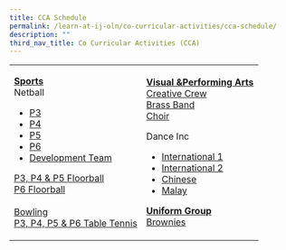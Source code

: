 ```yaml
---
title: CCA Schedule
permalink: /learn-at-ij-oln/co-curricular-activities/cca-schedule/
description: ""
third_nav_title: Co Curricular Activities (CCA)
---
```

<table>
<tbody>
<tr>
<td>
<p><strong><u>Sports<br /></u></strong>Netball</p>
<ul>
<li><a href="/files/2023CCASchedules/T2/T2 - P3 Netball.pdf" target="_blank" rel="noopener">P3</a></li>
<li><a href="/files/2023CCASchedules/T2/T2 - P4 Netball.pdf" target="_blank" rel="noopener">P4</a></li>
<li><a href="/files/2023CCASchedules/T2/T2 - P5 Netball.pdf" target="_blank" rel="noopener">P5</a></li>
<li><a href="/files/2023CCASchedules/T2/T2 - P6 Netball.pdf" target="_blank" rel="noopener">P6</a></li>
<li><a href="/files/2023CCASchedules/T2/T2 - Netball Developmental Team.pdf" target="_blank" rel="noopener">Development Team</a></li>
</ul>
<p><a href="/files/2023CCASchedules/T2/T2 - P3, P4 & P5 Floorball.pdf" target="_blank" rel="noopener">P3, P4 &amp; P5 Floorball</a><br />
<a href="/files/2023CCASchedules/T2/T2 - P6 Floorball.pdf" target="_blank" rel="noopener">P6 Floorball</a><br /><br />
	<a href="/files/2023CCASchedules/T2/T2- Bowling.pdf" target="_blank" rel="noopener">Bowling</a><br />
	<a href="/files/2023CCASchedules/T2/T2 - Table Tennis.pdf" target="_blank" rel="noopener">P3, P4, P5 &amp;  P6 Table Tennis</a></p>
</td>
<td>
<p><strong><u>Visual &amp;Performing Arts<br /></u></strong><a href="/files/2023CCASchedules/T2/T2 - Creative Crew.pdf" target="_blank" rel="noopener">Creative Crew</a><br />
	<a href="/files/2023CCASchedules/T2/T2 - Brass Band.pdf" target="_blank" rel="noopener">Brass Band</a><br />
	<a href="/files/2023CCASchedules/T2/T2 - Choir.pdf" target="_blank" rel="noopener">Choir</a></p>
<p>Dance Inc</p>
<ul>
<li><a href="/files/2023CCASchedules/T1%20-%20Dance%20Inc%201.pdf" target="_blank" rel="noopener">International 1</a></li>
<li><a href="/files/2023CCASchedules/T1%20-%20Dance%20Inc%202.pdf" target="_blank" rel="noopener">International 2</a></li>
<li><a href="/files/2023CCASchedules/T1%20-%20Dance%20Inc%203.pdf" target="_blank" rel="noopener">Chinese</a></li>
<li><a href="/files/2023CCASchedules/T1%20-%20Dance%20Inc%204.pdf" target="_blank" rel="noopener">Malay</a></li>
</ul>
<p><strong><u>Uniform Group<br /></u></strong><a href="/files/2023CCASchedules/T1%20-%20Brownies.pdf" target="_blank" rel="noopener">Brownies</a></p>
</td>
</tr>
</tbody>
</table>